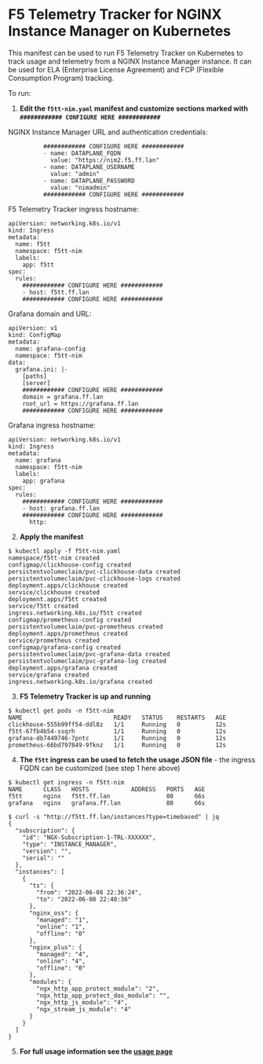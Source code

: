 # F5 Telemetry Tracker for NGINX Instance Manager on Kubernetes

This manifest can be used to run F5 Telemetry Tracker on Kubernetes to track usage and telemetry from a NGINX Instance Manager instance. It can be used for ELA (Enterprise License Agreement) and FCP (Flexible Consumption Program) tracking.

To run:

1. **Edit the `f5tt-nim.yaml` manifest and customize sections marked with `############ CONFIGURE HERE ############`**

NGINX Instance Manager URL and authentication credentials:

```
          ############ CONFIGURE HERE ############
          - name: DATAPLANE_FQDN
            value: "https://nim2.f5.ff.lan"
          - name: DATAPLANE_USERNAME
            value: "admin"
          - name: DATAPLANE_PASSWORD
            value: "nimadmin"
          ############ CONFIGURE HERE ############
```

F5 Telemetry Tracker ingress hostname:

```
apiVersion: networking.k8s.io/v1
kind: Ingress
metadata:
  name: f5tt
  namespace: f5tt-nim
  labels:
    app: f5tt
spec:
  rules:
    ############ CONFIGURE HERE ############
    - host: f5tt.ff.lan
    ############ CONFIGURE HERE ############
```

Grafana domain and URL:

```
apiVersion: v1
kind: ConfigMap
metadata:
  name: grafana-config
  namespace: f5tt-nim
data:
  grafana.ini: |-
    [paths]
    [server]
    ############ CONFIGURE HERE ############
    domain = grafana.ff.lan
    root_url = https://grafana.ff.lan
    ############ CONFIGURE HERE ############
```

Grafana ingress hostname:

```
apiVersion: networking.k8s.io/v1
kind: Ingress
metadata:
  name: grafana
  namespace: f5tt-nim
  labels:
    app: grafana
spec:
  rules:
    ############ CONFIGURE HERE ############
    - host: grafana.ff.lan
    ############ CONFIGURE HERE ############
      http:
```

2. **Apply the manifest**

```
$ kubectl apply -f f5tt-nim.yaml 
namespace/f5tt-nim created
configmap/clickhouse-config created
persistentvolumeclaim/pvc-clickhouse-data created
persistentvolumeclaim/pvc-clickhouse-logs created
deployment.apps/clickhouse created
service/clickhouse created
deployment.apps/f5tt created
service/f5tt created
ingress.networking.k8s.io/f5tt created
configmap/prometheus-config created
persistentvolumeclaim/pvc-prometheus created
deployment.apps/prometheus created
service/prometheus created
configmap/grafana-config created
persistentvolumeclaim/pvc-grafana-data created
persistentvolumeclaim/pvc-grafana-log created
deployment.apps/grafana created
service/grafana created
ingress.networking.k8s.io/grafana created

```

3. **F5 Telemetry Tracker is up and running**

```
$ kubectl get pods -n f5tt-nim
NAME                          READY   STATUS    RESTARTS   AGE
clickhouse-555b99ff54-ddl8z   1/1     Running   0          12s
f5tt-67fb4b54-ssqrh           1/1     Running   0          12s
grafana-db7449746-7pntc       1/1     Running   0          12s
prometheus-66bd797849-9fknz   1/1     Running   0          12s
```

4. **The `f5tt` ingress can be used to fetch the usage JSON file** - the ingress FQDN can be customized (see step 1 here above)

```
$ kubectl get ingress -n f5tt-nim
NAME      CLASS   HOSTS            ADDRESS   PORTS   AGE
f5tt      nginx   f5tt.ff.lan                80      66s
grafana   nginx   grafana.ff.lan             80      66s
```

```
$ curl -s "http://f5tt.ff.lan/instances?type=timebased" | jq
{
  "subscription": {
    "id": "NGX-Subscription-1-TRL-XXXXXX",
    "type": "INSTANCE_MANAGER",
    "version": "",
    "serial": ""
  },
  "instances": [
    {
      "ts": {
        "from": "2022-06-08 22:36:24",
        "to": "2022-06-08 22:40:36"
      },
      "nginx_oss": {
        "managed": "1",
        "online": "1",
        "offline": "0"
      },
      "nginx_plus": {
        "managed": "4",
        "online": "4",
        "offline": "0"
      },
      "modules": {
        "ngx_http_app_protect_module": "2",
        "ngx_http_app_protect_dos_module": "",
        "ngx_http_js_module": "4",
        "ngx_stream_js_module": "4"
      }
    }
  ]
}
```

5. **For full usage information see the [usage page](/USAGE.md)**

